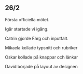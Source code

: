 **26/2**
 - 
Första officiella mötet.

Igår startade vi igång.

Catrin gjorde Färg och inputfält.

Mikaela kollade typsnitt och rubriker

Oskar kollade på knappar och länkar

David började på layout av designen
